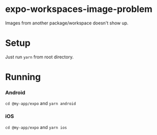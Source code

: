 # expo-workspaces-image-problem
Images from another package/workspace doesn't show up.

# Setup
Just run `yarn` from root directory.

# Running

### Android
  `cd @my-app/expo` and `yarn android`
  
### iOS
  `cd @my-app/expo` and `yarn ios`
